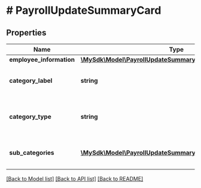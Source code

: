 # # PayrollUpdateSummaryCard

## Properties

Name | Type | Description | Notes
------------ | ------------- | ------------- | -------------
**employee_information** | [**\MySdk\Model\PayrollUpdateSummaryCardEmployeeInformation**](PayrollUpdateSummaryCardEmployeeInformation.md) |  | [optional]
**category_label** | **string** | Label for the category of changes | [optional]
**category_type** | **string** | Type of category (standard, termination, newHire) | [optional]
**sub_categories** | [**\MySdk\Model\PayrollUpdateSummaryCardSubCategory[]**](PayrollUpdateSummaryCardSubCategory.md) | List of sub-categories containing changes | [optional]

[[Back to Model list]](../../README.md#models) [[Back to API list]](../../README.md#endpoints) [[Back to README]](../../README.md)
